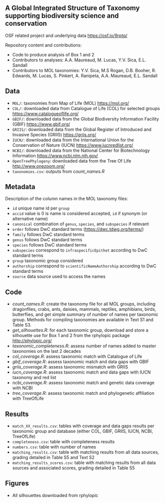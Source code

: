 ## A Global Integrated Structure of Taxonomy supporting biodiversity science and conservation

OSF related project and underlying data https://osf.io/9rptq/


Repository content and contributions:
- Code to produce analysis of Box 1 and 2
- Contributors to analyses: A.A. Maureaud, M. Lucas, Y.V. Sica, E.L. Sandall
- Contributors to MOL taxonomies: Y.V. Sica, M.S Rogan, D.B. Booher, R. Edwards, M. Lucas, S. Pinkert, A. Ranipeta, A.A. Maureaud, E.L. Sandall

## Data
- `MOL/`: taxonomies from Map of Life (MOL) https://mol.org/
- `COL/`: downloaded data from Catalogue of Life (COL) for selected groups https://www.catalogueoflife.org/
- `GBIF/`: downloaded data from the Global Biodiversity Information Facility (GBIF) https://www.gbif.org/
- `GRIIS/`: downloaded data from the Global Register of Introduced and Invasive Species (GRIIS) https://griis.org/
- `IUCN/`: downloaded data from the International Union for the Conservation of Nature (IUCN) https://www.iucnredlist.org/
- `NCBI/`: downloaded data from the National Center for Biotechnology Information https://www.ncbi.nlm.nih.gov/
- `OpenTreePhylogeny`: downloaded data from the Tree Of Life http://www.onezoom.org/
- `taxonomies.csv`: outputs from *count_names.R*

## Metadata
Description of the column names in the MOL taxonomy files:
- `id` unique name id per `group`
- `accid` value is 0 is name is considered accepted, `id` if synonym (or alternative name)
- `canonical` combination of `genus`, `species`, and `subspecies` if relevant
- `order` follows DwC standard terms (https://dwc.tdwg.org/terms/)
- `family` follows DwC standard terms
- `genus` follows DwC standard terms
- `species` follows DwC standard terms
- `subspecies` correspond to `infraspecificEpithet` according to DwC standard terms
- `group` taxonomic group considered
- `authorship` correspond to `scientificNameAuthorship` according to DwC standard terms
- `source` data source used to access the names

## Code
- *count_names.R*: create the taxonomy file for all MOL groups, including dragonflies, crabs, ants, daisies, mammals, reptiles, amphibians, birds, butterflies, and get simple summary of number of names per taxonomic group. Methods for compiling taxonomies are available in Text S1 and Table S3.
- *get_silhouettes.R*: for each taxonomic group, download and store a silhouette use for Box 1 and 2 from the rphylopic package http://phylopic.org/
- *taxonomic_completeness.R*: assess number of names added to master taxonomies on the last 2 decades
- *col_coverage.R*: assess taxonomic match with Catalogue of Life
- *gbif_coverage.R*: assess taxonomic match and data gaps with GBIF
- *griis_coverage.R*: assess taxonomic mismatch with GRIIS
- *iucn_coverage.R*: assess taxonomic match and data gaps with IUCN taxonomy and red list
- *ncbi_coverage.R*: assess taxonomic match and genetic data coverage with NCBI
- *tree_coverage.R*: assess taxonomic match and phylogenetic affiliation with TreeOfLife

## Results
- `match_XX_results.csv`: tables with coverage and data gaps results per taxonomic group and database (either COL, GBIF, GRIIS, IUCN, NCBI, TreeOfLife)
- `completeness.csv`: table with completeness results
- `numbers.csv`: table with number of names
- `matching_results.csv`: table with matching results from all data sources, grading detailed in Table S5 and Text S2
- `matching_results_scores.csv`: table with matching results from all data sources and associated scores, grading detailed in Table S5

## Figures
- All silhouettes downloaded from rphylopic
